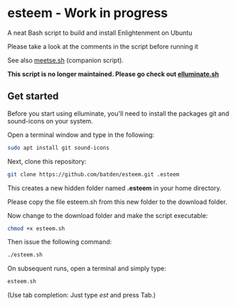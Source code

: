 # esteem - Work in progress

A neat Bash script to build and install Enlightenment on Ubuntu

Please take a look at the comments in the script before running it

See also [meetse.sh](https://github.com/batden/meetse) (companion script).

**This script is no longer maintained. Please go check out [elluminate.sh](https://github.com/batden/elluminate)**

## Get started

Before you start using elluminate, you'll need to install the packages git and sound-icons on your system.

Open a terminal window and type in the following:

```bash
sudo apt install git sound-icons
```

Next, clone this repository:

```bash
git clone https://github.com/batden/esteem.git .esteem
```

This creates a new hidden folder named **.esteem** in your home directory.

Please copy the file esteem.sh from this new folder to the download folder.

Now change to the download folder and make the script executable:

```bash
chmod +x esteem.sh
```

Then issue the following command:

```bash
./esteem.sh
```

On subsequent runs, open a terminal and simply type:

```bash
esteem.sh
```

(Use tab completion: Just type *est* and press Tab.)
